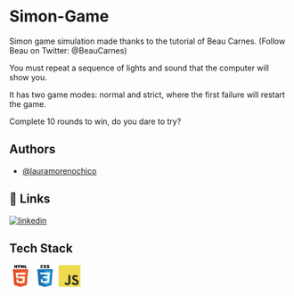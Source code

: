 # Simon-Game

Simon game simulation made thanks to the tutorial of Beau Carnes.
(Follow Beau on Twitter: @BeauCarnes)

You must repeat a sequence of lights and sound that the computer will show you.

It has two game modes: normal and strict, where the first failure will restart the game.

Complete 10 rounds to win, do you dare to try?

## Authors

- [@lauramorenochico](https://github.com/lauramorenochico)

## 🔗 Links

[![linkedin](https://img.shields.io/badge/linkedin-0A66C2?style=for-the-badge&logo=linkedin&logoColor=white)](https://www.linkedin.com/in/laura-moreno-chico-33aa03a2/)

## Tech Stack

<img src="https://raw.githubusercontent.com/devicons/devicon/master/icons/html5/html5-original-wordmark.svg" alt="html5" width="40" height="40"/>
<img src="https://raw.githubusercontent.com/devicons/devicon/master/icons/css3/css3-original-wordmark.svg" alt="css3" width="40" height="40"/>
<img src="https://raw.githubusercontent.com/devicons/devicon/master/icons/javascript/javascript-original.svg" alt="javascript" width="40" height="40"/>
